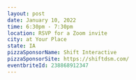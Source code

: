 ```yaml
---
layout: post
date: January 10, 2022
time: 6:30pm - 7:30pm
location: RSVP for a Zoom invite
city: at Your Place
state: IA
pizzaSponsorName: Shift Interactive
pizzaSponsorSite: https://shiftdsm.com/
eventbriteId: 238868912347
---
```

